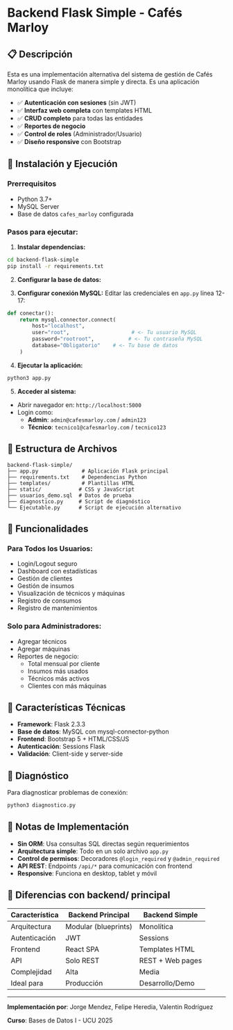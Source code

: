 # Backend Flask Simple - Cafés Marloy

## 📋 Descripción

Esta es una implementación alternativa del sistema de gestión de Cafés Marloy usando Flask de manera simple y directa. Es una aplicación monolítica que incluye:

- ✅ **Autenticación con sesiones** (sin JWT)
- ✅ **Interfaz web completa** con templates HTML
- ✅ **CRUD completo** para todas las entidades
- ✅ **Reportes de negocio**
- ✅ **Control de roles** (Administrador/Usuario)
- ✅ **Diseño responsive** con Bootstrap

## 🚀 Instalación y Ejecución

### Prerrequisitos

- Python 3.7+
- MySQL Server
- Base de datos `cafes_marloy` configurada

### Pasos para ejecutar:

1. **Instalar dependencias:**

```bash
cd backend-flask-simple
pip install -r requirements.txt
```

2. **Configurar la base de datos:**

3. **Configurar conexión MySQL:**
   Editar las credenciales en `app.py` línea 12-17:

```python
def conectar():
    return mysql.connector.connect(
        host="localhost",
        user="root",                    # <- Tu usuario MySQL
        password="rootroot",           # <- Tu contraseña MySQL
        database="Obligatorio"    # <- Tu base de datos
    )
```

4. **Ejecutar la aplicación:**

```bash
python3 app.py
```

5. **Acceder al sistema:**

- Abrir navegador en: `http://localhost:5000`
- Login como:
  - **Admin**: `admin@cafesmarloy.com` / `admin123`
  - **Técnico**: `tecnico1@cafesmarloy.com` / `tecnico123`

## 📁 Estructura de Archivos

```
backend-flask-simple/
├── app.py              # Aplicación Flask principal
├── requirements.txt    # Dependencias Python
├── templates/          # Plantillas HTML
├── static/            # CSS y JavaScript
├── usuarios_demo.sql  # Datos de prueba
├── diagnostico.py     # Script de diagnóstico
└── Ejecutable.py      # Script de ejecución alternativo
```

## 🎯 Funcionalidades

### Para Todos los Usuarios:

- Login/Logout seguro
- Dashboard con estadísticas
- Gestión de clientes
- Gestión de insumos
- Visualización de técnicos y máquinas
- Registro de consumos
- Registro de mantenimientos

### Solo para Administradores:

- Agregar técnicos
- Agregar máquinas
- Reportes de negocio:
  - Total mensual por cliente
  - Insumos más usados
  - Técnicos más activos
  - Clientes con más máquinas

## 🔧 Características Técnicas

- **Framework**: Flask 2.3.3
- **Base de datos**: MySQL con mysql-connector-python
- **Frontend**: Bootstrap 5 + HTML/CSS/JS
- **Autenticación**: Sessions Flask
- **Validación**: Client-side y server-side

## 🚨 Diagnóstico

Para diagnosticar problemas de conexión:

```bash
python3 diagnostico.py
```

## 📝 Notas de Implementación

- **Sin ORM**: Usa consultas SQL directas según requerimientos
- **Arquitectura simple**: Todo en un solo archivo `app.py`
- **Control de permisos**: Decoradores `@login_required` y `@admin_required`
- **API REST**: Endpoints `/api/*` para comunicación con frontend
- **Responsive**: Funciona en desktop, tablet y móvil

## 🔗 Diferencias con backend/ principal

| Característica | Backend Principal    | Backend Simple   |
| -------------- | -------------------- | ---------------- |
| Arquitectura   | Modular (blueprints) | Monolítica       |
| Autenticación  | JWT                  | Sessions         |
| Frontend       | React SPA            | Templates HTML   |
| API            | Solo REST            | REST + Web pages |
| Complejidad    | Alta                 | Media            |
| Ideal para     | Producción           | Desarrollo/Demo  |

---

**Implementación por**: Jorge Mendez, Felipe Heredia, Valentin Rodríguez

**Curso**: Bases de Datos I - UCU 2025
